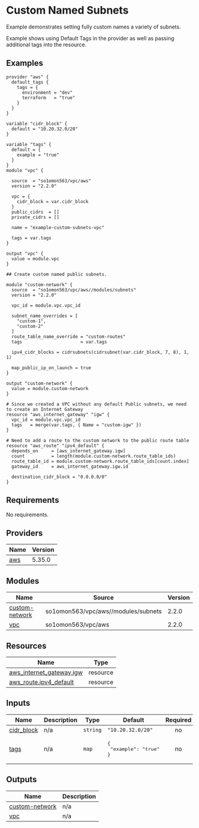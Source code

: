 # Custom Named Subnets

Example demonstrates setting fully custom names a variety of subnets.

Example shows using Default Tags in the provider as well as passing additional tags into the resource.
<!-- BEGINNING OF PRE-COMMIT-TERRAFORM DOCS HOOK -->

## Examples

```hcl
provider "aws" {
  default_tags {
    tags = {
      environment = "dev"
      terraform   = "true"
    }
  }
}

variable "cidr_block" {
  default = "10.20.32.0/20"
}

variable "tags" {
  default = {
    example = "true"
  }
}
module "vpc" {

  source  = "so1omon563/vpc/aws"
  version = "2.2.0"

  vpc = {
    cidr_block = var.cidr_block
  }
  public_cidrs  = []
  private_cidrs = []

  name = "example-custom-subnets-vpc"

  tags = var.tags
}

output "vpc" {
  value = module.vpc
}

## Create custom named public subnets.

module "custom-network" {
  source  = "so1omon563/vpc/aws//modules/subnets"
  version = "2.2.0"

  vpc_id = module.vpc.vpc_id

  subnet_name_overrides = [
    "custom-1",
    "custom-2"
  ]
  route_table_name_override = "custom-routes"
  tags                      = var.tags

  ipv4_cidr_blocks = cidrsubnets(cidrsubnet(var.cidr_block, 7, 8), 1, 1)

  map_public_ip_on_launch = true
}

output "custom-network" {
  value = module.custom-network
}

# Since we created a VPC without any default Public subnets, we need to create an Internet Gateway
resource "aws_internet_gateway" "igw" {
  vpc_id = module.vpc.vpc_id
  tags   = merge(var.tags, { Name = "custom-igw" })
}

# Need to add a route to the custom network to the public route table
resource "aws_route" "ipv4_default" {
  depends_on     = [aws_internet_gateway.igw]
  count          = length(module.custom-network.route_table_ids)
  route_table_id = module.custom-network.route_table_ids[count.index]
  gateway_id     = aws_internet_gateway.igw.id

  destination_cidr_block = "0.0.0.0/0"
}
```

## Requirements

No requirements.

## Providers

| Name | Version |
|------|---------|
| <a name="provider_aws"></a> [aws](#provider\_aws) | 5.35.0 |

## Modules

| Name | Source | Version |
|------|--------|---------|
| <a name="module_custom-network"></a> [custom-network](#module\_custom-network) | so1omon563/vpc/aws//modules/subnets | 2.2.0 |
| <a name="module_vpc"></a> [vpc](#module\_vpc) | so1omon563/vpc/aws | 2.2.0 |

## Resources

| Name | Type |
|------|------|
| [aws_internet_gateway.igw](https://registry.terraform.io/providers/hashicorp/aws/latest/docs/resources/internet_gateway) | resource |
| [aws_route.ipv4_default](https://registry.terraform.io/providers/hashicorp/aws/latest/docs/resources/route) | resource |

## Inputs

| Name | Description | Type | Default | Required |
|------|-------------|------|---------|:--------:|
| <a name="input_cidr_block"></a> [cidr\_block](#input\_cidr\_block) | n/a | `string` | `"10.20.32.0/20"` | no |
| <a name="input_tags"></a> [tags](#input\_tags) | n/a | `map` | <pre>{<br>  "example": "true"<br>}</pre> | no |

## Outputs

| Name | Description |
|------|-------------|
| <a name="output_custom-network"></a> [custom-network](#output\_custom-network) | n/a |
| <a name="output_vpc"></a> [vpc](#output\_vpc) | n/a |

<!-- END OF PRE-COMMIT-TERRAFORM DOCS HOOK -->
